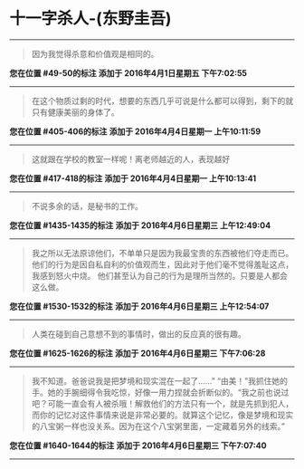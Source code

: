 # 十一字杀人-(东野圭吾)

---

> 因为我觉得杀意和价值观是相同的。

**您在位置 #49-50的标注** **添加于 2016年4月1日星期五 下午7:02:55**

---

> 在这个物质过剩的时代，想要的东西几乎可说是什么都可以得到，剩下的就只有健康美丽的身体了。

**您在位置 #405-406的标注** **添加于 2016年4月4日星期一 上午10:11:59**

---

> 这就跟在学校的教室一样呢！离老师越近的人，表现越好

**您在位置 #417-418的标注** **添加于 2016年4月4日星期一 上午10:13:41**

---

> 不说多余的话，是秘书的工作。

**您在位置 #1435-1435的标注** **添加于 2016年4月6日星期三 上午12:49:04**

---

> 我之所以无法原谅他们，不单单只是因为我最宝贵的东西被他们夺走而已。 他们的行为是因自私自利的价值观而生，因此对于他们毫不觉得羞耻这点，我感到怒火中烧。 他们甚至认为自己的行为是理所当然的。只要是人都会这么做。

**您在位置 #1530-1532的标注** **添加于 2016年4月6日星期三 上午12:54:07**

---

> 人类在碰到自己意想不到的事情时，做出的反应真的很有趣。

**您在位置 #1625-1626的标注** **添加于 2016年4月6日星期三 下午7:06:28**

---

> 我不知道。爸爸说我是把梦境和现实混在一起了……” “由美！”我抓住她的手。她的手腕细得令我吃惊，好像一用力捏就会折断似的。“我之前也说过吧？可能一直会有人被杀哦！解救他们的方法只有一个，就是先抓到犯人，而你的记忆对这件事情来说是非常必要的。就算这个记忆，像是梦境和现实的八宝粥一样也没关系。因为在这个八宝粥里面，一定藏着另外的线索。”

**您在位置 #1640-1644的标注** **添加于 2016年4月6日星期三 下午7:07:40**

---


